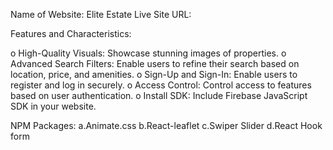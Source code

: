 Name of Website: Elite Estate
Live Site URL: 


Features and Characteristics:

o	High-Quality Visuals: Showcase stunning images of properties.
o	Advanced Search Filters: Enable users to refine their search based on location, price, and amenities.
o	Sign-Up and Sign-In: Enable users to register and log in securely.
o	Access Control: Control access to features based on user authentication.
o	Install SDK: Include Firebase JavaScript SDK in your website.

NPM Packages:
a.Animate.css
b.React-leaflet
c.Swiper Slider
d.React Hook form




